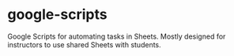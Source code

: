 # google-scripts
Google Scripts for automating tasks in Sheets. Mostly designed for instructors to use shared Sheets with students.
